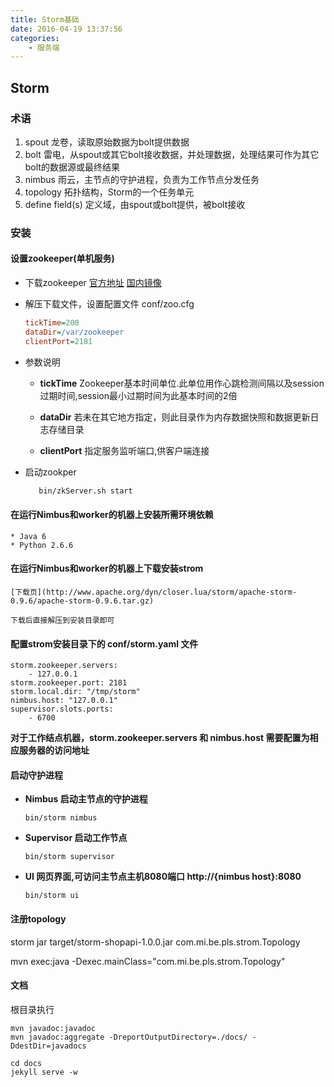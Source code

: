 ```yaml
---
title: Storm基础
date: 2016-04-19 13:37:56
categories:
    - 服务端
---
```


## Storm

### 术语

1. spout 龙卷，读取原始数据为bolt提供数据
2. bolt 雷电，从spout或其它bolt接收数据，并处理数据，处理结果可作为其它bolt的数据源或最终结果
3. nimbus 雨云，主节点的守护进程，负责为工作节点分发任务
4. topology 拓扑结构，Storm的一个任务单元
5. define field(s) 定义域，由spout或bolt提供，被bolt接收

### 安装

#### 设置zookeeper(单机服务)

* 下载zookeeper [官方地址](http://hadoop.apache.org/zookeeper/releases.html) [国内镜像](http://mirror.bit.edu.cn/apache/zookeeper)
* 解压下载文件，设置配置文件 conf/zoo.cfg

    ```ini
    tickTime=200
    dataDir=/var/zookeeper
    clientPort=2181
    ```

* 参数说明
    - **tickTime**
    Zookeeper基本时间单位.此单位用作心跳检测间隔以及session过期时间,session最小过期时间为此基本时间的2倍

    - **dataDir**
    若未在其它地方指定，则此目录作为内存数据快照和数据更新日志存储目录

    - **clientPort**
    指定服务监听端口,供客户端连接

* 启动zookper

     ```sh
        bin/zkServer.sh start
     ```

#### 在运行Nimbus和worker的机器上安装所需环境依赖
    * Java 6
    * Python 2.6.6

#### 在运行Nimbus和worker的机器上下载安装strom
    [下载页](http://www.apache.org/dyn/closer.lua/storm/apache-storm-0.9.6/apache-storm-0.9.6.tar.gz)

    下载后直接解压到安装目录即可

#### 配置strom安装目录下的 **conf/storm.yaml** 文件

```
storm.zookeeper.servers:
    - 127.0.0.1
storm.zookeeper.port: 2181
storm.local.dir: "/tmp/storm"
nimbus.host: "127.0.0.1"
supervisor.slots.ports:
    - 6700
```

**对于工作结点机器，storm.zookeeper.servers 和 nimbus.host 需要配置为相应服务器的访问地址**

#### 启动守护进程

* **Nimbus 启动主节点的守护进程**
    ```
    bin/storm nimbus
    ```

* **Supervisor 启动工作节点**
　
    ```
    bin/storm supervisor
    ```

* **UI 网页界面,可访问主节点主机8080端口 http://{nimbus host}:8080**
    ```
    bin/storm ui
    ```


#### 注册topology
storm jar target/storm-shopapi-1.0.0.jar com.mi.be.pls.strom.Topology

mvn exec:java -Dexec.mainClass="com.mi.be.pls.strom.Topology"


#### 文档
根目录执行

````
mvn javadoc:javadoc
mvn javadoc:aggregate -DreportOutputDirectory=./docs/ -DdestDir=javadocs
````

```
cd docs
jekyll serve -w
```
